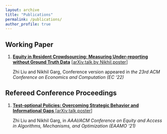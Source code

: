 ```yaml
---
layout: archive
title: "Publications"
permalink: /publications/
author_profile: true
---
```


## Working Paper

1. **[Equity in Resident Crowdsourcing: Measuring Under-reporting without Ground Truth Data](https://dl.acm.org/doi/abs/10.1145/3490486.3538283)** [[arXiv](https://arxiv.org/abs/2204.08620),[talk by Nikhil](https://www.youtube.com/watch?v=FxBpoGpn_6Q),[poster](files/Trees_poster.pdf)]

   Zhi Liu and Nikhil Garg, Conference version appeared in *the 23rd ACM Conference on Economics and Computation (EC ‘22)*

## Refereed Conference Proceedings

1. [**Test-optional Policies: Overcoming Strategic Behavior and Informational Gaps** ](https://dl.acm.org/doi/abs/10.1145/3465416.3483293)[[arXiv](https://arxiv.org/abs/2107.08922),[talk](https://www.youtube.com/watch?v=GbYDhy3h8NI),[poster](files/Test_optional_poster.pdf)]

   Zhi Liu and Nikhil Garg, in *AAAI/ACM Conference on Equity and Access in Algorithms, Mechanisms, and Optimization (EAAMO ‘21)*
